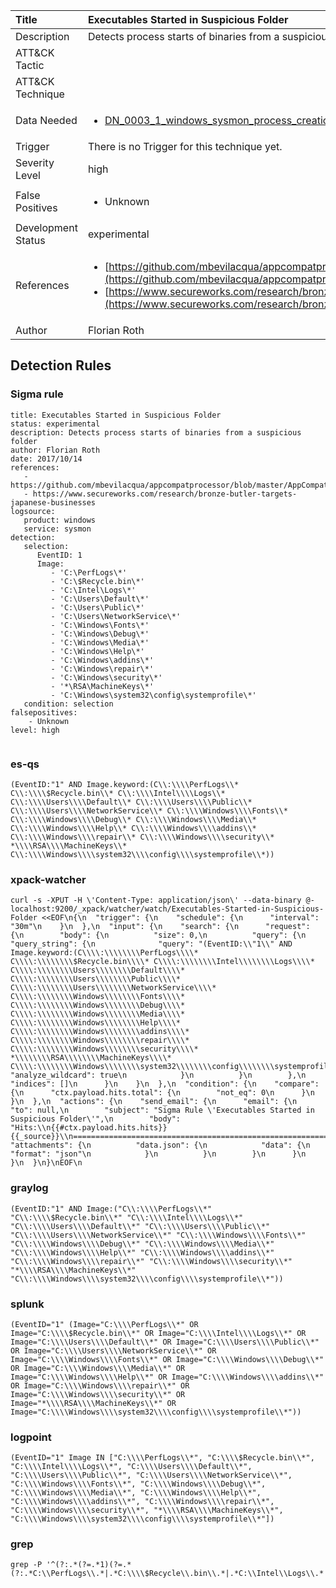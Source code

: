 | Title                | Executables Started in Suspicious Folder                                                                                                                                                 |
|:---------------------|:------------------------------------------------------------------------------------------------------------------------------------------------------------|
| Description          | Detects process starts of binaries from a suspicious folder                                                                                                                                           |
| ATT&amp;CK Tactic    | <ul></ul>  |
| ATT&amp;CK Technique | <ul></ul>                             |
| Data Needed          | <ul><li>[DN_0003_1_windows_sysmon_process_creation](../Data_Needed/DN_0003_1_windows_sysmon_process_creation.md)</li></ul>                                                         |
| Trigger              |  There is no Trigger for this technique yet.  |
| Severity Level       | high                                                                                                                                                 |
| False Positives      | <ul><li>Unknown</li></ul>                                                                  |
| Development Status   | experimental                                                                                                                                                |
| References           | <ul><li>[https://github.com/mbevilacqua/appcompatprocessor/blob/master/AppCompatSearch.txt](https://github.com/mbevilacqua/appcompatprocessor/blob/master/AppCompatSearch.txt)</li><li>[https://www.secureworks.com/research/bronze-butler-targets-japanese-businesses](https://www.secureworks.com/research/bronze-butler-targets-japanese-businesses)</li></ul>                                                          |
| Author               | Florian Roth                                                                                                                                                |


## Detection Rules

### Sigma rule

```
title: Executables Started in Suspicious Folder
status: experimental
description: Detects process starts of binaries from a suspicious folder
author: Florian Roth
date: 2017/10/14
references:
   - https://github.com/mbevilacqua/appcompatprocessor/blob/master/AppCompatSearch.txt
   - https://www.secureworks.com/research/bronze-butler-targets-japanese-businesses
logsource:
   product: windows
   service: sysmon
detection:
   selection:
      EventID: 1
      Image:
         - 'C:\PerfLogs\*'
         - 'C:\$Recycle.bin\*'
         - 'C:\Intel\Logs\*'
         - 'C:\Users\Default\*'
         - 'C:\Users\Public\*'
         - 'C:\Users\NetworkService\*'
         - 'C:\Windows\Fonts\*'
         - 'C:\Windows\Debug\*'
         - 'C:\Windows\Media\*'
         - 'C:\Windows\Help\*'
         - 'C:\Windows\addins\*'
         - 'C:\Windows\repair\*'
         - 'C:\Windows\security\*'
         - '*\RSA\MachineKeys\*'
         - 'C:\Windows\system32\config\systemprofile\*'
   condition: selection
falsepositives:
    - Unknown
level: high


```




### es-qs
    
```
(EventID:"1" AND Image.keyword:(C\\:\\\\PerfLogs\\* C\\:\\\\$Recycle.bin\\* C\\:\\\\Intel\\\\Logs\\* C\\:\\\\Users\\\\Default\\* C\\:\\\\Users\\\\Public\\* C\\:\\\\Users\\\\NetworkService\\* C\\:\\\\Windows\\\\Fonts\\* C\\:\\\\Windows\\\\Debug\\* C\\:\\\\Windows\\\\Media\\* C\\:\\\\Windows\\\\Help\\* C\\:\\\\Windows\\\\addins\\* C\\:\\\\Windows\\\\repair\\* C\\:\\\\Windows\\\\security\\* *\\\\RSA\\\\MachineKeys\\* C\\:\\\\Windows\\\\system32\\\\config\\\\systemprofile\\*))
```


### xpack-watcher
    
```
curl -s -XPUT -H \'Content-Type: application/json\' --data-binary @- localhost:9200/_xpack/watcher/watch/Executables-Started-in-Suspicious-Folder <<EOF\n{\n  "trigger": {\n    "schedule": {\n      "interval": "30m"\n    }\n  },\n  "input": {\n    "search": {\n      "request": {\n        "body": {\n          "size": 0,\n          "query": {\n            "query_string": {\n              "query": "(EventID:\\"1\\" AND Image.keyword:(C\\\\:\\\\\\\\PerfLogs\\\\* C\\\\:\\\\\\\\$Recycle.bin\\\\* C\\\\:\\\\\\\\Intel\\\\\\\\Logs\\\\* C\\\\:\\\\\\\\Users\\\\\\\\Default\\\\* C\\\\:\\\\\\\\Users\\\\\\\\Public\\\\* C\\\\:\\\\\\\\Users\\\\\\\\NetworkService\\\\* C\\\\:\\\\\\\\Windows\\\\\\\\Fonts\\\\* C\\\\:\\\\\\\\Windows\\\\\\\\Debug\\\\* C\\\\:\\\\\\\\Windows\\\\\\\\Media\\\\* C\\\\:\\\\\\\\Windows\\\\\\\\Help\\\\* C\\\\:\\\\\\\\Windows\\\\\\\\addins\\\\* C\\\\:\\\\\\\\Windows\\\\\\\\repair\\\\* C\\\\:\\\\\\\\Windows\\\\\\\\security\\\\* *\\\\\\\\RSA\\\\\\\\MachineKeys\\\\* C\\\\:\\\\\\\\Windows\\\\\\\\system32\\\\\\\\config\\\\\\\\systemprofile\\\\*))",\n              "analyze_wildcard": true\n            }\n          }\n        },\n        "indices": []\n      }\n    }\n  },\n  "condition": {\n    "compare": {\n      "ctx.payload.hits.total": {\n        "not_eq": 0\n      }\n    }\n  },\n  "actions": {\n    "send_email": {\n      "email": {\n        "to": null,\n        "subject": "Sigma Rule \'Executables Started in Suspicious Folder\'",\n        "body": "Hits:\\n{{#ctx.payload.hits.hits}}{{_source}}\\n================================================================================\\n{{/ctx.payload.hits.hits}}",\n        "attachments": {\n          "data.json": {\n            "data": {\n              "format": "json"\n            }\n          }\n        }\n      }\n    }\n  }\n}\nEOF\n
```


### graylog
    
```
(EventID:"1" AND Image:("C\\:\\\\PerfLogs\\*" "C\\:\\\\$Recycle.bin\\*" "C\\:\\\\Intel\\\\Logs\\*" "C\\:\\\\Users\\\\Default\\*" "C\\:\\\\Users\\\\Public\\*" "C\\:\\\\Users\\\\NetworkService\\*" "C\\:\\\\Windows\\\\Fonts\\*" "C\\:\\\\Windows\\\\Debug\\*" "C\\:\\\\Windows\\\\Media\\*" "C\\:\\\\Windows\\\\Help\\*" "C\\:\\\\Windows\\\\addins\\*" "C\\:\\\\Windows\\\\repair\\*" "C\\:\\\\Windows\\\\security\\*" "*\\\\RSA\\\\MachineKeys\\*" "C\\:\\\\Windows\\\\system32\\\\config\\\\systemprofile\\*"))
```


### splunk
    
```
(EventID="1" (Image="C:\\\\PerfLogs\\*" OR Image="C:\\\\$Recycle.bin\\*" OR Image="C:\\\\Intel\\\\Logs\\*" OR Image="C:\\\\Users\\\\Default\\*" OR Image="C:\\\\Users\\\\Public\\*" OR Image="C:\\\\Users\\\\NetworkService\\*" OR Image="C:\\\\Windows\\\\Fonts\\*" OR Image="C:\\\\Windows\\\\Debug\\*" OR Image="C:\\\\Windows\\\\Media\\*" OR Image="C:\\\\Windows\\\\Help\\*" OR Image="C:\\\\Windows\\\\addins\\*" OR Image="C:\\\\Windows\\\\repair\\*" OR Image="C:\\\\Windows\\\\security\\*" OR Image="*\\\\RSA\\\\MachineKeys\\*" OR Image="C:\\\\Windows\\\\system32\\\\config\\\\systemprofile\\*"))
```


### logpoint
    
```
(EventID="1" Image IN ["C:\\\\PerfLogs\\*", "C:\\\\$Recycle.bin\\*", "C:\\\\Intel\\\\Logs\\*", "C:\\\\Users\\\\Default\\*", "C:\\\\Users\\\\Public\\*", "C:\\\\Users\\\\NetworkService\\*", "C:\\\\Windows\\\\Fonts\\*", "C:\\\\Windows\\\\Debug\\*", "C:\\\\Windows\\\\Media\\*", "C:\\\\Windows\\\\Help\\*", "C:\\\\Windows\\\\addins\\*", "C:\\\\Windows\\\\repair\\*", "C:\\\\Windows\\\\security\\*", "*\\\\RSA\\\\MachineKeys\\*", "C:\\\\Windows\\\\system32\\\\config\\\\systemprofile\\*"])
```


### grep
    
```
grep -P '^(?:.*(?=.*1)(?=.*(?:.*C:\\PerfLogs\\.*|.*C:\\\\$Recycle\\.bin\\.*|.*C:\\Intel\\Logs\\.*|.*C:\\Users\\Default\\.*|.*C:\\Users\\Public\\.*|.*C:\\Users\\NetworkService\\.*|.*C:\\Windows\\Fonts\\.*|.*C:\\Windows\\Debug\\.*|.*C:\\Windows\\Media\\.*|.*C:\\Windows\\Help\\.*|.*C:\\Windows\\addins\\.*|.*C:\\Windows\\repair\\.*|.*C:\\Windows\\security\\.*|.*.*\\RSA\\MachineKeys\\.*|.*C:\\Windows\\system32\\config\\systemprofile\\.*)))'
```


